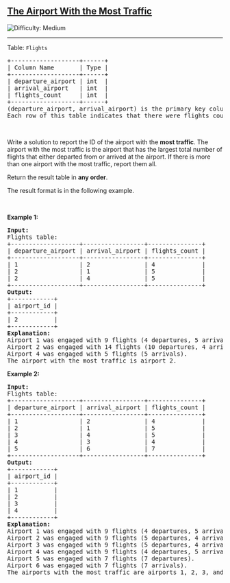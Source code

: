 <h2><a href="https://leetcode.com/problems/the-airport-with-the-most-traffic">The Airport With the Most Traffic</a></h2> <img src='https://img.shields.io/badge/Difficulty-Medium-orange' alt='Difficulty: Medium' /><hr><p>Table: <code>Flights</code></p>

<pre>
+-------------------+------+
| Column Name       | Type |
+-------------------+------+
| departure_airport | int  |
| arrival_airport   | int  |
| flights_count     | int  |
+-------------------+------+
(departure_airport, arrival_airport) is the primary key column (combination of columns with unique values) for this table.
Each row of this table indicates that there were flights_count flights that departed from departure_airport and arrived at arrival_airport.
</pre>

<p>&nbsp;</p>

<p>Write a solution to report the ID of the airport with the <strong>most traffic</strong>. The airport with the most traffic is the airport that has the largest total number of flights that either departed from or arrived at the airport. If there is more than one airport with the most traffic, report them all.</p>

<p>Return the result table in <strong>any order</strong>.</p>

<p>The&nbsp;result format is in the following example.</p>

<p>&nbsp;</p>
<p><strong class="example">Example 1:</strong></p>

<pre>
<strong>Input:</strong> 
Flights table:
+-------------------+-----------------+---------------+
| departure_airport | arrival_airport | flights_count |
+-------------------+-----------------+---------------+
| 1                 | 2               | 4             |
| 2                 | 1               | 5             |
| 2                 | 4               | 5             |
+-------------------+-----------------+---------------+
<strong>Output:</strong> 
+------------+
| airport_id |
+------------+
| 2          |
+------------+
<strong>Explanation:</strong> 
Airport 1 was engaged with 9 flights (4 departures, 5 arrivals).
Airport 2 was engaged with 14 flights (10 departures, 4 arrivals).
Airport 4 was engaged with 5 flights (5 arrivals).
The airport with the most traffic is airport 2.
</pre>

<p><strong class="example">Example 2:</strong></p>

<pre>
<strong>Input:</strong> 
Flights table:
+-------------------+-----------------+---------------+
| departure_airport | arrival_airport | flights_count |
+-------------------+-----------------+---------------+
| 1                 | 2               | 4             |
| 2                 | 1               | 5             |
| 3                 | 4               | 5             |
| 4                 | 3               | 4             |
| 5                 | 6               | 7             |
+-------------------+-----------------+---------------+
<strong>Output:</strong> 
+------------+
| airport_id |
+------------+
| 1          |
| 2          |
| 3          |
| 4          |
+------------+
<strong>Explanation:</strong> 
Airport 1 was engaged with 9 flights (4 departures, 5 arrivals).
Airport 2 was engaged with 9 flights (5 departures, 4 arrivals).
Airport 3 was engaged with 9 flights (5 departures, 4 arrivals).
Airport 4 was engaged with 9 flights (4 departures, 5 arrivals).
Airport 5 was engaged with 7 flights (7 departures).
Airport 6 was engaged with 7 flights (7 arrivals).
The airports with the most traffic are airports 1, 2, 3, and 4.
</pre>
